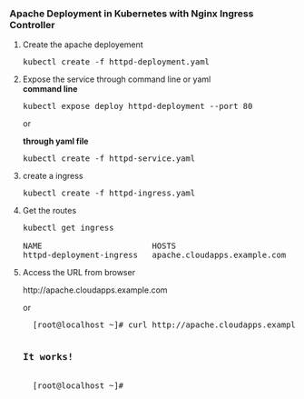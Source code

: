 <h3>Apache Deployment in Kubernetes with Nginx Ingress Controller</h3>

<ol>
  <li>Create the apache deployement</li>
  <pre>kubectl create -f httpd-deployment.yaml</pre>
  <li> Expose the service through command line or yaml </li>
  <b>command line</b>
  <pre>kubectl expose deploy httpd-deployment --port 80</pre>
  <p>or</p>
  <b>through yaml file</b>
  <pre>kubectl create -f httpd-service.yaml</pre>
  <li>create a ingress</li>
  <pre>kubectl create -f httpd-ingress.yaml</pre>
  <li>Get the routes</li>
  <pre>kubectl get ingress<br/>
NAME                       HOSTS                          ADDRESS   PORTS   AGE
httpd-deployment-ingress   apache.cloudapps.example.com             80      5s</pre>
  <li>Access the URL from browser</li>
  <p>http://apache.cloudapps.example.com</p>
  or
  <pre>
  [root@localhost ~]# curl http://apache.cloudapps.example.com
  <html><body><h3>It works!</h3></body></html>
  [root@localhost ~]#
  </pre>
</ol>
